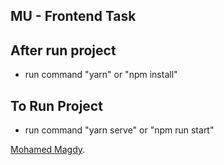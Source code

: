 ## MU - Frontend Task


## After run project
- run command "yarn" or "npm install"

## To Run Project
- run command "yarn serve" or "npm run start"


[Mohamed Magdy](mohamedmagdy2891@gmail.com).
